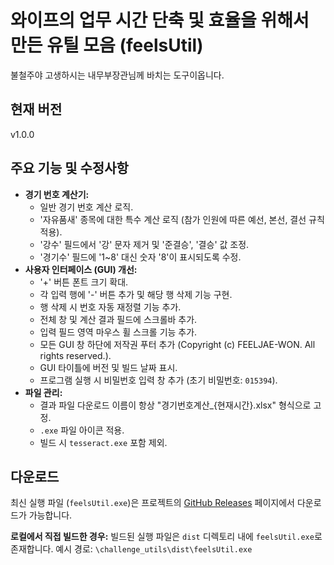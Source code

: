 # 와이프의 업무 시간 단축 및 효율을 위해서 만든 유틸 모음 (feelsUtil)

불철주야 고생하시는 내무부장관님께 바치는 도구이옵니다.

## 현재 버전

v1.0.0

## 주요 기능 및 수정사항

*   **경기 번호 계산기:**
    *   일반 경기 번호 계산 로직.
    *   '자유품새' 종목에 대한 특수 계산 로직 (참가 인원에 따른 예선, 본선, 결선 규칙 적용).
    *   '강수' 필드에서 '강' 문자 제거 및 '준결승', '결승' 값 조정.
    *   '경기수' 필드에 '1~8' 대신 숫자 '8'이 표시되도록 수정.
*   **사용자 인터페이스 (GUI) 개선:**
    *   '+' 버튼 폰트 크기 확대.
    *   각 입력 행에 '-' 버튼 추가 및 해당 행 삭제 기능 구현.
    *   행 삭제 시 번호 자동 재정렬 기능 추가.
    *   전체 창 및 계산 결과 필드에 스크롤바 추가.
    *   입력 필드 영역 마우스 휠 스크롤 기능 추가.
    *   모든 GUI 창 하단에 저작권 푸터 추가 (Copyright (c) FEELJAE-WON. All rights reserved.).
    *   GUI 타이틀에 버전 및 빌드 날짜 표시.
    *   프로그램 실행 시 비밀번호 입력 창 추가 (초기 비밀번호: `015394`).
*   **파일 관리:**
    *   결과 파일 다운로드 이름이 항상 "경기번호계산_{현재시간}.xlsx" 형식으로 고정.
    *   `.exe` 파일 아이콘 적용.
    *   빌드 시 `tesseract.exe` 포함 제외.

## 다운로드

최신 실행 파일 (`feelsUtil.exe`)은 프로젝트의 [GitHub Releases](https://github.com/Feeljae-Won/challenge_utils/releases) 페이지에서 다운로드가 가능합니다.

**로컬에서 직접 빌드한 경우:**
빌드된 실행 파일은 `dist` 디렉토리 내에 `feelsUtil.exe`로 존재합니다.
예시 경로: `\challenge_utils\dist\feelsUtil.exe`
